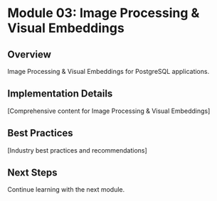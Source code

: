 # Module 03: Image Processing & Visual Embeddings

## Overview
Image Processing & Visual Embeddings for PostgreSQL applications.

## Implementation Details
[Comprehensive content for Image Processing & Visual Embeddings]

## Best Practices
[Industry best practices and recommendations]

## Next Steps
Continue learning with the next module.
